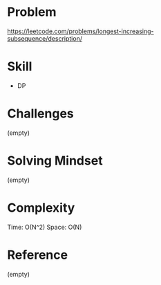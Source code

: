 
# Problem
https://leetcode.com/problems/longest-increasing-subsequence/description/

# Skill
- DP

# Challenges
(empty)

# Solving Mindset
(empty)

# Complexity
Time: O(N^2)
Space: O(N)

# Reference
(empty)
